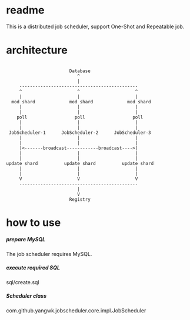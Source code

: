 
# readme

This is a distributed job scheduler, support One-Shot and Repeatable job.

# architecture

```

                        Database
                           ^
                           |
     ---------------------------------------------
     ^                     ^                     ^
     |                     |                     |
  mod shard             mod shard             mod shard
     |                     |                     |
     |                     |                     |
    poll                  poll                  poll
     |                     |                     |
     |                     |                     |
 JobScheduler-1      JobScheduler-2      JobScheduler-3
     |                     |                     |
     |                     |                     |
     |<-------broadcast------------broadcast---->|
     |                     |                     |
     |                     |                     |
update shard          update shard          update shard
     |                     |                     |
     |                     |                     |
     V                     V                     V
     ---------------------------------------------
                           |
                           V
                        Registry
```

# how to use

##### prepare MySQL

The job scheduler requires MySQL.

##### execute required SQL

sql/create.sql

##### Scheduler class

com.github.yangwk.jobscheduler.core.impl.JobScheduler


